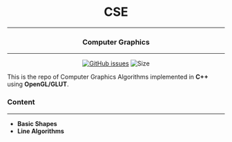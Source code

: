 <div align = "center">

# CSE 
---
### Computer Graphics
---
[![GitHub issues](https://img.shields.io/github/issues/Aanvikshiki/Computer_Graphics?logo=github)](https://github.com/Aanvikshiki/Computer_Graphics/issues) ![Size](https://github-size-badge.herokuapp.com/Aanvikshiki/Computer_Graphics.svg)
</div>

This is the repo of Computer Graphics Algorithms implemented in **C++** using **OpenGL/GLUT**. 

### Content
---
* **Basic Shapes**
* **Line Algorithms**


